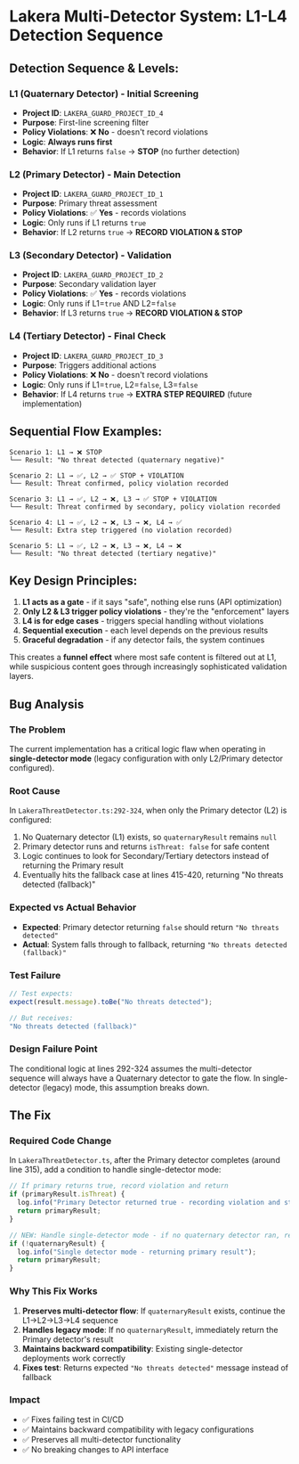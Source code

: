 # Lakera Multi-Detector System: L1-L4 Detection Sequence

## **Detection Sequence & Levels:**

### **L1 (Quaternary Detector) - Initial Screening**
- **Project ID**: `LAKERA_GUARD_PROJECT_ID_4`
- **Purpose**: First-line screening filter
- **Policy Violations**: ❌ **No** - doesn't record violations
- **Logic**: **Always runs first**
- **Behavior**: If L1 returns `false` → **STOP** (no further detection)

### **L2 (Primary Detector) - Main Detection**  
- **Project ID**: `LAKERA_GUARD_PROJECT_ID_1` 
- **Purpose**: Primary threat assessment
- **Policy Violations**: ✅ **Yes** - records violations
- **Logic**: Only runs if L1 returns `true`
- **Behavior**: If L2 returns `true` → **RECORD VIOLATION & STOP**

### **L3 (Secondary Detector) - Validation**
- **Project ID**: `LAKERA_GUARD_PROJECT_ID_2`
- **Purpose**: Secondary validation layer  
- **Policy Violations**: ✅ **Yes** - records violations
- **Logic**: Only runs if L1=`true` AND L2=`false`
- **Behavior**: If L3 returns `true` → **RECORD VIOLATION & STOP**

### **L4 (Tertiary Detector) - Final Check**
- **Project ID**: `LAKERA_GUARD_PROJECT_ID_3`
- **Purpose**: Triggers additional actions
- **Policy Violations**: ❌ **No** - doesn't record violations  
- **Logic**: Only runs if L1=`true`, L2=`false`, L3=`false`
- **Behavior**: If L4 returns `true` → **EXTRA STEP REQUIRED** (future implementation)

## **Sequential Flow Examples:**

```
Scenario 1: L1 → ❌ STOP
└── Result: "No threat detected (quaternary negative)"

Scenario 2: L1 → ✅, L2 → ✅ STOP + VIOLATION  
└── Result: Threat confirmed, policy violation recorded

Scenario 3: L1 → ✅, L2 → ❌, L3 → ✅ STOP + VIOLATION
└── Result: Threat confirmed by secondary, policy violation recorded  

Scenario 4: L1 → ✅, L2 → ❌, L3 → ❌, L4 → ✅ 
└── Result: Extra step triggered (no violation recorded)

Scenario 5: L1 → ✅, L2 → ❌, L3 → ❌, L4 → ❌
└── Result: "No threat detected (tertiary negative)"
```

## **Key Design Principles:**

1. **L1 acts as a gate** - if it says "safe", nothing else runs (API optimization)
2. **Only L2 & L3 trigger policy violations** - they're the "enforcement" layers  
3. **L4 is for edge cases** - triggers special handling without violations
4. **Sequential execution** - each level depends on the previous results
5. **Graceful degradation** - if any detector fails, the system continues

This creates a **funnel effect** where most safe content is filtered out at L1, while suspicious content goes through increasingly sophisticated validation layers.

## **Bug Analysis**

### **The Problem**
The current implementation has a critical logic flaw when operating in **single-detector mode** (legacy configuration with only L2/Primary detector configured).

### **Root Cause**
In `LakeraThreatDetector.ts:292-324`, when only the Primary detector (L2) is configured:
1. No Quaternary detector (L1) exists, so `quaternaryResult` remains `null`
2. Primary detector runs and returns `isThreat: false` for safe content
3. Logic continues to look for Secondary/Tertiary detectors instead of returning the Primary result
4. Eventually hits the fallback case at lines 415-420, returning "No threats detected (fallback)"

### **Expected vs Actual Behavior**
- **Expected**: Primary detector returning `false` should return `"No threats detected"`
- **Actual**: System falls through to fallback, returning `"No threats detected (fallback)"`

### **Test Failure**
```javascript
// Test expects:
expect(result.message).toBe("No threats detected");

// But receives:  
"No threats detected (fallback)"
```

### **Design Failure Point**
The conditional logic at lines 292-324 assumes the multi-detector sequence will always have a Quaternary detector to gate the flow. In single-detector (legacy) mode, this assumption breaks down.

## **The Fix**

### **Required Code Change**
In `LakeraThreatDetector.ts`, after the Primary detector completes (around line 315), add a condition to handle single-detector mode:

```typescript
// If primary returns true, record violation and return
if (primaryResult.isThreat) {
  log.info("Primary Detector returned true - recording violation and stopping");
  return primaryResult;
}

// NEW: Handle single-detector mode - if no quaternary detector ran, return primary result
if (!quaternaryResult) {
  log.info("Single detector mode - returning primary result");
  return primaryResult;
}
```

### **Why This Fix Works**
1. **Preserves multi-detector flow**: If `quaternaryResult` exists, continue the L1→L2→L3→L4 sequence
2. **Handles legacy mode**: If no `quaternaryResult`, immediately return the Primary detector's result
3. **Maintains backward compatibility**: Existing single-detector deployments work correctly
4. **Fixes test**: Returns expected `"No threats detected"` message instead of fallback

### **Impact**
- ✅ Fixes failing test in CI/CD
- ✅ Maintains backward compatibility with legacy configurations  
- ✅ Preserves all multi-detector functionality
- ✅ No breaking changes to API interface